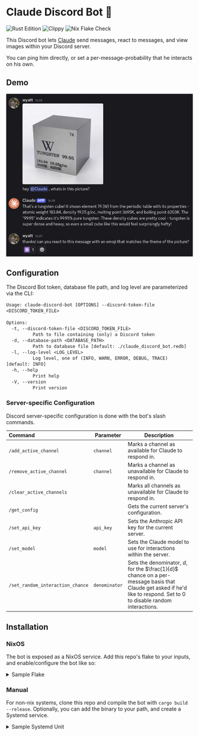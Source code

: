 # Claude Discord Bot 🧡

![Rust Edition](https://img.shields.io/badge/dynamic/toml?url=https%3A%2F%2Fraw.githubusercontent.com%2Fwyatt-avilla%2Fpy-combinator%2Frefs%2Fheads%2Fmain%2Fpy-combinator%2FCargo.toml&query=%24.package.edition&label=Rust%20Edition&color=%23F74C00)
![Clippy](https://img.shields.io/badge/Clippy-Check-green?logo=rust)
![Nix Flake Check](https://img.shields.io/static/v1?label=Nix%20Flake&message=Check&style=flat&logo=nixos&colorB=9173ff&logoColor=CAD3F5)

This Discord bot lets [Claude](https://www.anthropic.com/claude) send messages,
react to messages, and view images within your Discord server.

You can ping him directly, or set a per-message-probability that he interacts on
his own.

## Demo

![Claude responds to an inquiry about a picture in a Discord channel and reacts to a message with an on-topic emoji](./assets/interaction_demo.png)

## Configuration

The Discord Bot token, database file path, and log level are parameterized via
the CLI:

```
Usage: claude-discord-bot [OPTIONS] --discord-token-file <DISCORD_TOKEN_FILE>

Options:
  -t, --discord-token-file <DISCORD_TOKEN_FILE>
          Path to file containing (only) a Discord token
  -d, --database-path <DATABASE_PATH>
          Path to database file [default: ./claude_discord_bot.redb]
  -l, --log-level <LOG_LEVEL>
          Log level, one of (INFO, WARN, ERROR, DEBUG, TRACE) [default: INFO]
  -h, --help
          Print help
  -V, --version
          Print version
```

### Server-specific Configuration

Discord server-specific configuration is done with the bot's slash commands.

| Command                          | Parameter     | Description                                                                                                                                                            |
| :------------------------------- | ------------- | ---------------------------------------------------------------------------------------------------------------------------------------------------------------------- |
| `/add_active_channel`            | `channel`     | Marks a channel as available for Claude to respond in.                                                                                                                 |
| `/remove_active_channel`         | `channel`     | Marks a channel as unavailable for Claude to respond in.                                                                                                               |
| `/clear_active_channels`         |               | Marks all channels as unavailable for Claude to respond in.                                                                                                            |
| `/get_config`                    |               | Gets the current server's configuration.                                                                                                                               |
| `/set_api_key`                   | `api_key`     | Sets the Anthropic API key for the current server.                                                                                                                     |
| `/set_model`                     | `model`       | Sets the Claude model to use for interactions within the server.                                                                                                       |
| `/set_random_interaction_chance` | `denominator` | Sets the denominator, $d$, for the $\frac{1}{d}$ chance on a per-message basis that Claude get asked if he'd like to respond. Set to 0 to disable random interactions. |

## Installation

### NixOS

The bot is exposed as a NixOS service. Add this repo's flake to your inputs, and
enable/configure the bot like so:

<details>
    <summary>Sample Flake</summary>

```nix
{
  description = "Simple example using the Claude Discord bot";

  inputs = {
    nixpkgs.url = "github:nixos/nixpkgs?ref=nixos-unstable";
    claude-discord-bot.url = "github:wyatt-avilla/claude-discord-bot";
  };

  outputs =
    { nixpkgs, claude-discord-bot }:
    {
      nixosConfigurations.myhost = nixpkgs.lib.nixosSystem {
        system = "x86_64-linux";
        modules = [
          claude-discord-bot.nixosModules
          {
            services.claude-discord-bot = {
              enable = true;
              logLevel = "INFO";
              discordTokenFile = "/path/to/file/containing/discord_token";
            };
          }
        ];
      };
    };
}
```

</details>

### Manual

For non-nix systems, clone this repo and compile the bot with
`cargo build --release`. Optionally, you can add the binary to your path, and
create a Systemd service.

<details>
    <summary>Sample Systemd Unit</summary>

```txt
[Unit]
After=network.target
Description=Claude Discord Bot

[Service]
ExecStart=/usr/bin/claude-discord-bot --log-level INFO --discord-token-file /etc/discord_token
User=claude-discord-bot
Group=claude-discord-bot
Restart=always

[Install]
WantedBy=multi-user.target
```
